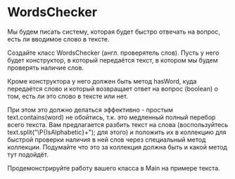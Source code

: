 # WordsChecker

Мы будем писать систему, которая будет быстро отвечать на вопрос, есть ли вводимое слово в тексте.

Создайте класс WordsChecker (англ. проверятель слов). Пусть у него будет конструктор, в который передаётся текст, в котором мы будем проверять наличие слов.

Кроме конструктора у него должен быть метод hasWord, куда передаётся слово и который возвращает ответ на вопрос (boolean) о том, есть ли это слово в тексте или нет.

При этом это должно делаться эффективно - простым text.contains(word) не обойтись, т.к. это медленный полный перебор всего текста. Вам предлагается разбить текст на слова (воспользуйтесь text.split("\\P{IsAlphabetic}+"); для этого) и положить их в коллекцию для быстрой проверки наличия в ней слов через специальный метод коллекции. Подумайте что это за коллекция должна быть и какой метод тут подойдёт.

Продемонстрируйте работу вашего класса в Main на примере текста.
